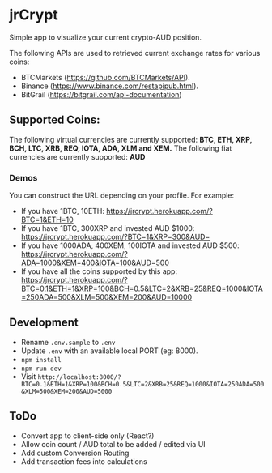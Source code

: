 # jrCrypt

Simple app to visualize your current crypto-AUD position.

The following APIs are used to retrieved current exchange rates for various coins:
* BTCMarkets (https://github.com/BTCMarkets/API).
* Binance (https://www.binance.com/restapipub.html).
* BitGrail (https://bitgrail.com/api-documentation)

## Supported Coins:
The following virtual currencies are currently supported: **BTC, ETH, XRP, BCH, LTC, XRB, REQ, IOTA, ADA, XLM and XEM.**
The following fiat currencies are currently supported: **AUD**

### Demos
You can construct the URL depending on your profile. For example:
* If you have 1BTC, 10ETH: https://jrcrypt.herokuapp.com/?BTC=1&ETH=10
* If you have 1BTC, 300XRP and invested AUD $1000: https://jrcrypt.herokuapp.com/?BTC=1&XRP=300&AUD=
* If you have 1000ADA, 400XEM, 100IOTA and invested AUD $500: https://jrcrypt.herokuapp.com/?ADA=1000&XEM=400&IOTA=100&AUD=500
* If you have all the coins supported by this app: https://jrcrypt.herokuapp.com/?BTC=0.1&ETH=1&XRP=100&BCH=0.5&LTC=2&XRB=25&REQ=1000&IOTA=250ADA=500&XLM=500&XEM=200&AUD=10000

## Development
* Rename `.env.sample` to `.env`
* Update `.env` with an available local PORT (eg: 8000).
* `npm install` 
* `npm run dev`
* Visit `http://localhost:8000/?BTC=0.1&ETH=1&XRP=100&BCH=0.5&LTC=2&XRB=25&REQ=1000&IOTA=250ADA=500&XLM=500&XEM=200&AUD=5000`

## ToDo
* Convert app to client-side only (React?)
* Allow coin count / AUD total to be added / edited via UI
* Add custom Conversion Routing
* Add transaction fees into calculations
